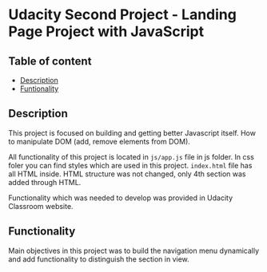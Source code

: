 # Udacity Second Project - Landing Page Project with JavaScript

## Table of content

* [Description](#description)
* [Funtionality](#functionality)

## Description

This project is focused on building and getting better Javascript itself. How to manipulate DOM (add, remove elements from DOM).

All functionality of this project is located in `js/app.js` file in js folder. In css foler you can find styles which are used in this project. `index.html` file has all HTML inside. HTML structure was not changed, only 4th section was added through HTML.

Functionality which was needed to develop was provided in Udacity Classroom website.

## Functionality

Main objectives in this project was to build the navigation menu dynamically and add functionality to distinguish the section in view. 